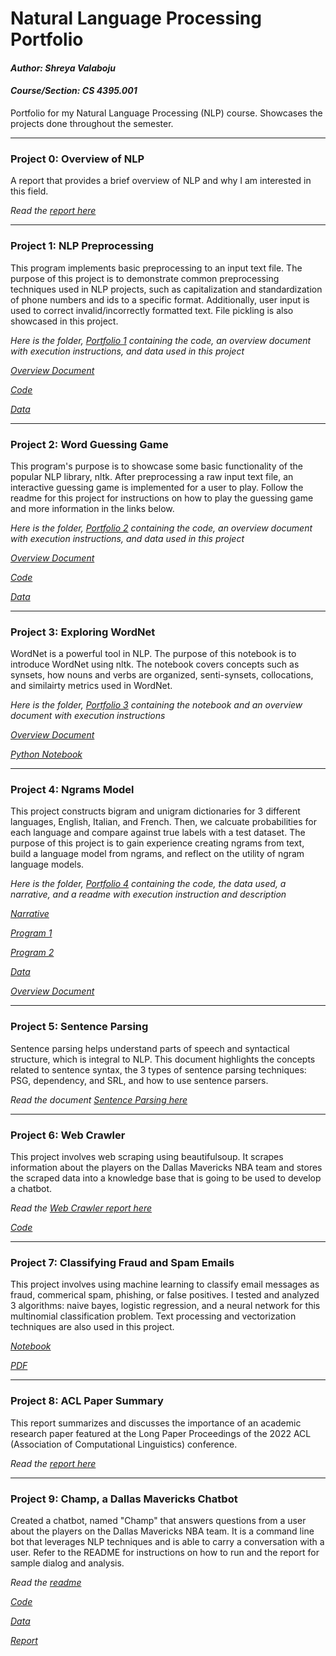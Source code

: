 # Natural Language Processing Portfolio

#### *Author: Shreya Valaboju*
#### *Course/Section: CS 4395.001*


Portfolio for my Natural Language Processing (NLP) course. Showcases the projects done throughout the semester.

--------------------------------------------------------------------------------
### Project 0: Overview of NLP
A report that provides a brief overview of NLP and why I am interested in this field. 


*Read the [report here](Overview_of_NLP.pdf)*

--------------------------------------------------------------------------------
### Project 1: NLP Preprocessing
This program implements basic preprocessing to an input text file. The purpose of this project is to demonstrate common preprocessing techniques used in NLP projects, such as capitalization and standardization of phone numbers and ids to a specific format. Additionally, user input is used to correct invalid/incorrectly formatted text. File pickling is also showcased in this project. 

*Here is the folder, [Portfolio 1](Portfolio1) containing the code, an overview document with execution instructions, and data used in this project*

*[Overview Document](Portfolio1/overview_portfolio1.txt)*

*[Code](Portfolio1/main.py)*

*[Data](Portfolio1/data/data.csv)*

--------------------------------------------------------------------------------
### Project 2: Word Guessing Game
This program's purpose is to showcase some basic functionality of the popular NLP library, nltk. After 
preprocessing a raw input text file, an interactive guessing game is implemented for a user to play. 
Follow the readme for this project for instructions on how to play the guessing game and more information
in the links below. 


*Here is the folder, [Portfolio 2](Portfolio2) containing the code, an overview document with execution instructions, and data used in this project*

*[Overview Document](Portfolio2/readme_portfolio2.txt)*

*[Code](Portfolio2/main.py)*

*[Data](Portfolio2/anat19.txt)*

--------------------------------------------------------------------------------
### Project 3: Exploring WordNet
WordNet is a powerful tool in NLP. The purpose of this notebook is to introduce WordNet using nltk. 
The notebook covers concepts such as synsets, how nouns and verbs are organized, senti-synsets, collocations, and similairty metrics used in WordNet.

*Here is the folder, [Portfolio 3](Portfolio3) containing the notebook and an overview document with execution instructions*


*[Overview Document](Portfolio3/readme_portfolio3.txt)*

*[Python Notebook](Portfolio3/portfolio3.ipynb)*

--------------------------------------------------------------------------------
### Project 4: Ngrams Model
This project constructs bigram and unigram dictionaries for 3 different languages, English, Italian, and French. Then, we calcuate probabilities for each language and compare against true labels with a test dataset.
The purpose of this project is to gain experience creating ngrams from text, build a language model from ngrams, and reflect on the utility of ngram language models. 


*Here is the folder, [Portfolio 4](Portfolio4) containing the code, the data used, a narrative, and a readme with execution instruction and description*


*[Narrative](Portfolio4/portfolio4_cs4395.001_narrative.pdf)*

*[Program 1](Portfolio4/program1.py)*

*[Program 2](Portfolio4/program2.py)*

*[Data](Portfolio4/data/)*

*[Overview Document](Portfolio4/readme_portfolio4.txt)*

--------------------------------------------------------------------------------
### Project 5: Sentence Parsing
Sentence parsing helps understand parts of speech and syntactical structure, which is integral to NLP. 
This document highlights the concepts related to sentence syntax, the 3 types of sentence parsing
techniques: PSG, dependency, and SRL, and how to use sentence parsers. 

*Read the document [Sentence Parsing here](Portfolio5/sentence_parsing_portfolio5.pdf)*

--------------------------------------------------------------------------------
### Project 6: Web Crawler
This project involves web scraping using beautifulsoup. It scrapes information about the players on the 
Dallas Mavericks NBA team and stores the scraped data into a knowledge base that is going to be used to 
develop a chatbot. 

*Read the [Web Crawler report here](Portfolio6/web_crawler_report.pdf)*

*[Code](Portfolio6/main.py)*

--------------------------------------------------------------------------------
### Project 7: Classifying Fraud and Spam Emails
This project involves using machine learning to classify email messages as fraud, commerical spam, 
phishing, or false positives. I tested and analyzed 3 algorithms: naive bayes, logistic regression, and a neural network for this multinomial classification problem. Text processing and vectorization techniques are also used in this project. 

*[Notebook](Portfolio7/text_classification_cs4395.ipynb)*

*[PDF](Portfolio7/text-classification-cs4395.pdf)*

--------------------------------------------------------------------------------
### Project 8: ACL Paper Summary
This report summarizes and discusses the importance of an academic research paper featured at the
Long Paper Proceedings of the 2022 ACL (Association of Computational Linguistics) conference. 

*Read the [report here](Portfolio8/acl_paper_summary.pdf)*

--------------------------------------------------------------------------------
### Project 9: Champ, a Dallas Mavericks Chatbot
Created a chatbot, named "Champ" that answers questions from a user about the players on the Dallas Mavericks
NBA team. It is a command line bot that leverages NLP techniques and is able to carry a conversation with 
a user. Refer to the README for instructions on how to run and the report for sample dialog and analysis. 

*Read the [readme](Portfolio9/readme.md)*

*[Code](Portfolio9/chatbot.py)*

*[Data](Portfolio9/data/)*

*[Report](Portfolio9/chatbot_report.pdf)*

